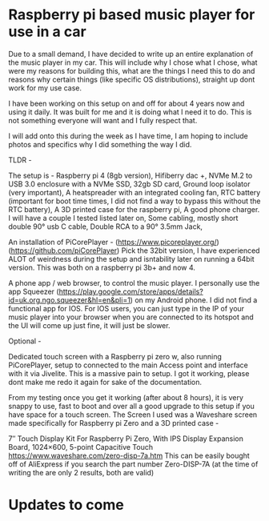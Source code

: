 # Raspberry pi based music player for use in a car

Due to a small demand, I have decided to write up an entire explanation of the music player in my car.
This will include why I chose what I chose, what were my reasons for building this, what are the things I need this to do and reasons why certain things (like specific OS distributions), straight up dont work for my use case.

I have been working on this setup on and off for about 4 years now and using it daily.
It was built for me and it is doing what I need it to do. This is not something everyone will want and I fully respect that.




I will add onto this during the week as I have time, I am hoping to include photos and specifics why I did something the way I did.

TLDR - 

The setup is -
    Raspberry pi 4 (8gb version),
    Hifiberry dac +,
    NVMe M.2 to USB 3.0 enclosure with a NVMe SSD,
    32gb SD card,
    Ground loop isolator (very important),
    A heatspreader with an integrated cooling fan,
    RTC battery (important for boot time times, I did not find a way to bypass this without the RTC battery),
    A 3D printed case for the raspberry pi,
    A good phone charger. I will have a couple I tested listed later on,
    Some cabling, mostly short double 90° usb C cable, Double RCA to a 90° 3.5mm Jack,

An installation of PiCorePlayer -  (https://www.picoreplayer.org/) (https://github.com/piCorePlayer)
Pick the 32bit version, I have experienced ALOT of weirdness during the setup and isntability later on running a 64bit version.
This was both on a raspberry pi 3b+ and now 4.

A phone app / web browser, to control the music player. I personally use the app Squeezer (https://play.google.com/store/apps/details?id=uk.org.ngo.squeezer&hl=en&pli=1) on my Android phone. I did not find a functional app for IOS.
For IOS users, you can just type in the IP of your music player into your browser when you are connected to its hotspot and the UI will come up just fine, it will just be slower.


Optional - 

Dedicated touch screen with a Raspberry pi zero w, also running PiCorePlayer, setup to connected to the main Access point and interface with it via Jivelite. This is a massive pain to setup.
I got it working, please dont make me redo it again for sake of the documentation.

From my testing once you get it working (after about 8 hours), it is very snappy to use, fast to boot and over all a good upgrade to this setup if you have space for a touch screen.
The Screen I used was a Waveshare screen made specifically for Raspberry pi Zero and a 3D printed case - 

7″ Touch Display Kit For Raspberry Pi Zero, With IPS Display Expansion Board, 1024×600, 5-point Capacitive Touch
https://www.waveshare.com/zero-disp-7a.htm
This can be easily bought off of AliExpress if you search the part number Zero-DISP-7A (at the time of writing the are only 2 results, both are valid)

# Updates to come
